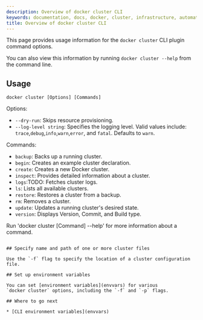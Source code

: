 ```yaml
---
description: Overview of docker cluster CLI
keywords: documentation, docs, docker, cluster, infrastructure, automation
title: Overview of docker cluster CLI
---
```


This page provides usage information for the `docker cluster` CLI plugin command options.

You can also view this information by running `docker cluster --help` from the
command line.

## Usage
```
docker cluster [Options] [Commands]
```

Options:

- `--dry-run`: Skips resource provisioning.
- `--log-level string`: Specifies the logging level. Valid values include: `trace`,`debug`,`info`,`warn`,`error`, and `fatal`. Defaults to `warn`.

Commands:

- `backup`: Backs up a running cluster.
- `begin`: Creates an example cluster declaration.
- `create`: Creates a new Docker cluster.
- `inspect`: Provides detailed information about a cluster.
- `logs`:TODO: Fetches cluster logs.
- `ls`: Lists all available clusters.
- `restore`: Restores a cluster from a backup.
- `rm`: Removes a cluster.
- `update`: Updates a running cluster's desired state.
- `version`: Displays Version, Commit, and Build type.

Run 'docker cluster [Command] --help' for more information about a command.
```

## Specify name and path of one or more cluster files

Use the `-f` flag to specify the location of a cluster configuration file.

## Set up environment variables

You can set [environment variables](envvars) for various
`docker cluster` options, including the `-f` and `-p` flags.

## Where to go next

* [CLI environment variables](envvars)
